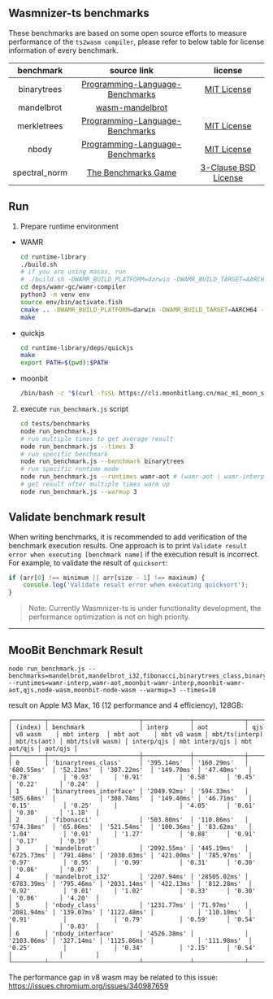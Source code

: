 ## Wasmnizer-ts benchmarks

These benchmarks are based on some open source efforts to measure performance of the `ts2wasm compiler`, please refer to below table for license information of every benchmark.

|  benchmark  |  source link  |   license   |
|  :-----:  |  :-----:  | :-----:  |
| binarytrees | [Programming-Language-Benchmarks](https://github.com/hanabi1224/Programming-Language-Benchmarks/blob/main/bench/algorithm/binarytrees/1.ts) | [MIT License](./MIT_LICENSE.txt) |
| mandelbrot | [wasm-mandelbrot](https://github.com/ColinEberhardt/wasm-mandelbrot/blob/master/assemblyscript/mandelbrot.ts) | |
| merkletrees | [Programming-Language-Benchmarks](https://github.com/hanabi1224/Programming-Language-Benchmarks/blob/main/bench/algorithm/merkletrees/1.ts) | [MIT License](./MIT_LICENSE.txt) |
| nbody | [Programming-Language-Benchmarks](https://github.com/hanabi1224/Programming-Language-Benchmarks/blob/main/bench/algorithm/nbody/6.ts) | [MIT License](./MIT_LICENSE.txt) |
| spectral_norm | [The Benchmarks Game](https://benchmarksgame-team.pages.debian.net/benchmarksgame/program/spectralnorm-typescript-1.html) | [3-Clause BSD License](./BSD_LICENSE.txt) |

## Run

1. Prepare runtime environment

- WAMR

    ``` bash
    cd runtime-library
    ./build.sh
    # if you are using macos, run
    # ./build.sh -DWAMR_BUILD_PLATFORM=darwin -DWAMR_BUILD_TARGET=AARCH64
    cd deps/wamr-gc/wamr-compiler
    python3 -m venv env
    source env/bin/activate.fish
    cmake .. -DWAMR_BUILD_PLATFORM=darwin -DWAMR_BUILD_TARGET=AARCH64 -DWAMR_BUILD_WITH_CUSTOM_LLVM=1
    make
    ```

- quickjs

    ``` bash
    cd runtime-library/deps/quickjs
    make
    export PATH=$(pwd):$PATH
    ```

- moonbit

    ``` bash
    /bin/bash -c "$(curl -fsSL https://cli.moonbitlang.cn/mac_m1_moon_setup.sh)"
    ```

2. execute `run_benchmark.js` script

    ``` bash
    cd tests/benchmarks
    node run_benchmark.js
    # run multiple times to get average result
    node run_benchmark.js --times 3
    # run specific benchmark
    node run_benchmark.js --benchmark binarytrees
    # run specific runtime mode
    node run_benchmark.js --runtimes wamr-aot # (wamr-aot | wamr-interp | qjs | node)
    # get result after multiple times warm up
    node run_benchmark.js --warmup 3
    ```

## Validate benchmark result

When writing benchmarks, it is recommended to add verification of the benchmark execution results. One approach is to print `Validate result error when executing [benchmark name]` if the execution result is incorrect. For example, to validate the result of `quicksort`:

```typescript
if (arr[0] !== minimum || arr[size - 1] !== maxinum) {
    console.log('Validate result error when executing quicksort');
}
```

> Note: Currently Wasmnizer-ts is under functionality development, the performance optimization is not on high priority.

---

## MooBit Benchmark Result

```
node run_benchmark.js --benchmarks=mandelbrot,mandelbrot_i32,fibonacci,binarytrees_class,binarytrees_interface,nbody_class,nbody_interface --runtimes=wamr-interp,wamr-aot,moonbit-wamr-interp,moonbit-wamr-aot,qjs,node-wasm,moonbit-node-wasm --warmup=3 --times=10
```

result on Apple M3 Max, 16 (12 performance and 4 efficiency), 128GB:

```
┌─────────┬─────────────────────────┬─────────────┬──────────────┬─────────────┬────────────┬─────────────┬────────────┬─────────────┬────────────────┬─────────────┬─────────────────┬────────────┬────────────────┬─────────────┬─────────┐
│ (index) │ benchmark               │ interp      │ aot          │ qjs         │ v8 wasm    │ mbt interp  │ mbt aot    │ mbt v8 wasm │ mbt/ts(interp) │ mbt/ts(aot) │ mbt/ts(v8 wasm) │ interp/qjs │ mbt interp/qjs │ mbt aot/qjs │ aot/qjs │
├─────────┼─────────────────────────┼─────────────┼──────────────┼─────────────┼────────────┼─────────────┼────────────┼─────────────┼────────────────┼─────────────┼─────────────────┼────────────┼────────────────┼─────────────┼─────────┤
│ 0       │ 'binarytrees_class'     │ '395.14ms'  │ '160.29ms'   │ '680.55ms'  │ '52.21ms'  │ '307.22ms'  │ '149.70ms' │ '47.40ms'   │ '0.78'         │ '0.93'      │ '0.91'          │ '0.58'     │ '0.45'         │ '0.22'      │ '0.24'  │
│ 1       │ 'binarytrees_interface' │ '2049.92ms' │ '594.33ms'   │ '505.68ms'  │            │ '308.74ms'  │ '149.40ms' │ '46.71ms'   │ '0.15'         │ '0.25'      │                 │ '4.05'     │ '0.61'         │ '0.30'      │ '1.18'  │
│ 2       │ 'fibonacci'             │ '503.80ms'  │ '110.86ms'   │ '574.38ms'  │ '65.86ms'  │ '521.54ms'  │ '100.36ms' │ '83.62ms'   │ '1.04'         │ '0.91'      │ '1.27'          │ '0.88'     │ '0.91'         │ '0.17'      │ '0.19'  │
│ 3       │ 'mandelbrot'            │ '2092.55ms' │ '445.19ms'   │ '6725.73ms' │ '791.48ms' │ '2030.03ms' │ '421.00ms' │ '785.97ms'  │ '0.97'         │ '0.95'      │ '0.99'          │ '0.31'     │ '0.30'         │ '0.06'      │ '0.07'  │
│ 4       │ 'mandelbrot_i32'        │ '2207.94ms' │ '28505.02ms' │ '6783.39ms' │ '795.46ms' │ '2031.14ms' │ '422.13ms' │ '812.28ms'  │ '0.92'         │ '0.01'      │ '1.02'          │ '0.33'     │ '0.30'         │ '0.06'      │ '4.20'  │
│ 5       │ 'nbody_class'           │ '1231.77ms' │ '71.97ms'    │ '2081.94ms' │ '139.07ms' │ '1122.48ms' │            │ '110.10ms'  │ '0.91'         │             │ '0.79'          │ '0.59'     │ '0.54'         │             │ '0.03'  │
│ 6       │ 'nbody_interface'       │ '4526.38ms' │              │ '2103.06ms' │ '327.14ms' │ '1125.86ms' │            │ '111.98ms'  │ '0.25'         │             │ '0.34'          │ '2.15'     │ '0.54'         │             │         │
└─────────┴─────────────────────────┴─────────────┴──────────────┴─────────────┴────────────┴─────────────┴────────────┴─────────────┴────────────────┴─────────────┴─────────────────┴────────────┴────────────────┴─────────────┴─────────┘
```

The performance gap in v8 wasm may be related to this issue: https://issues.chromium.org/issues/340987659